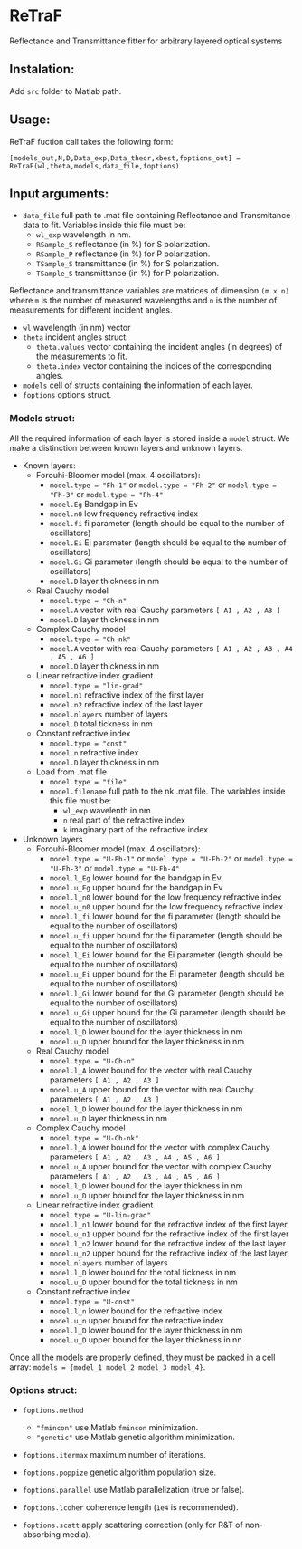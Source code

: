 # ReTraF
Reflectance and Transmittance fitter for arbitrary layered optical systems

## **Instalation**:
Add ```src``` folder to Matlab path.

## **Usage**:
ReTraF fuction call takes the following form:
```
[models_out,N,D,Data_exp,Data_theor,xbest,foptions_out] = ReTraF(wl,theta,models,data_file,foptions)
```
## Input arguments:

- ```data_file``` full path to .mat file containing Reflectance and Transmitance data to fit. Variables inside this file must be:
  - ```wl_exp``` wavelength in nm.
  - ```RSample_S``` reflectance (in %) for S polarization.
  - ```RSample_P``` reflectance (in %) for P polarization.
  - ```TSample_S``` transmittance (in %) for S polarization.
  - ```TSample_S``` transmittance (in %) for P polarization.

Reflectance and transmittance variables are matrices of dimension ```(m x n)``` where ```m``` is the number of measured wavelengths and ```n``` is the number of measurements for different incident angles.
- ```wl``` wavelength (in nm) vector
- ```theta``` incident angles struct:
   - ```theta.values``` vector containing the incident angles (in degrees) of the measurements to fit.
   - ```theta.index``` vector containing the indices of the corresponding angles.
 - ```models``` cell of structs containing the information of each layer.
 - ```foptions``` options struct.

### Models struct:
All the required information of each layer is stored inside a ```model``` struct. We make a distinction between known layers and unknown layers.
  - Known layers:
    - Forouhi-Bloomer model (max. 4 oscillators):
      - ```model.type = "Fh-1"``` or ```model.type = "Fh-2"``` or ```model.type = "Fh-3"``` or ```model.type = "Fh-4"```
      - ```model.Eg``` Bandgap in Ev
      - ```model.n0``` low frequency refractive index
      - ```model.fi``` fi parameter (length should be equal to the number of oscillators)
      - ```model.Ei``` Ei parameter (length should be equal to the number of oscillators)
      - ```model.Gi``` Gi parameter (length should be equal to the number of oscillators)
      - ```model.D``` layer thickness in nm
    - Real Cauchy model
      - ```model.type = "Ch-n"```
      - ```model.A``` vector with real Cauchy parameters ```[ A1 , A2 , A3 ]```
      - ```model.D``` layer thickness in nm
    - Complex Cauchy model
      - ```model.type = "Ch-nk"```
      - ```model.A``` vector with real Cauchy parameters ```[ A1 , A2 , A3 , A4 , A5 , A6 ]```
      - ```model.D``` layer thickness in nm
    - Linear refractive index gradient
      - ```model.type = "lin-grad"```
      - ```model.n1``` refractive index of the first layer
      - ```model.n2``` refractive index of the last layer
      - ```model.nlayers``` number of layers
      - ```model.D``` total tickness in nm
    - Constant refractive index
      - ```model.type = "cnst"```
      - ```model.n``` refractive index
      - ```model.D``` layer thickness in nm
    - Load from .mat file
      - ```model.type = "file"```
      - ```model.filename``` full path to the nk .mat file. The variables inside this file must be:
        - ```wl_exp``` wavelenth in nm
        - ```n``` real part of the refractive index
        - ```k``` imaginary part of the refractive index
  - Unknown layers
      - Forouhi-Bloomer model (max. 4 oscillators):
        - ```model.type = "U-Fh-1"``` or ```model.type = "U-Fh-2"``` or ```model.type = "U-Fh-3"``` or ```model.type = "U-Fh-4"```
        - ```model.l_Eg``` lower bound for the bandgap in Ev
        - ```model.u_Eg``` upper bound for the bandgap in Ev
        - ```model.l_n0``` lower bound for the low frequency refractive index
        - ```model.u_n0``` upper bound for the low frequency refractive index
        - ```model.l_fi``` lower bound for the fi parameter (length should be equal to the number of oscillators)
        - ```model.u_fi``` upper bound for the fi parameter (length should be equal to the number of oscillators)
        - ```model.l_Ei``` lower bound for the Ei parameter (length should be equal to the number of oscillators)
        - ```model.u_Ei``` upper bound for the Ei parameter (length should be equal to the number of oscillators)
        - ```model.l_Gi``` lower bound for the Gi parameter (length should be equal to the number of oscillators)
        - ```model.u_Gi``` upper bound for the Gi parameter (length should be equal to the number of oscillators)
        - ```model.l_D```  lower bound for the layer thickness in nm
        - ```model.u_D```  upper bound for the layer thickness in nm
      - Real Cauchy model
        - ```model.type = "U-Ch-n"```
        - ```model.l_A```  lower bound for the vector with real Cauchy parameters ```[ A1 , A2 , A3 ]```
        - ```model.u_A```  upper bound for the vector with real Cauchy parameters ```[ A1 , A2 , A3 ]```
        - ```model.l_D```  lower bound for the layer thickness in nm
        - ```model.u_D```  layer thickness in nm
      - Complex Cauchy model
        - ```model.type = "U-Ch-nk"```
        - ```model.l_A```  lower bound for the vector with complex Cauchy parameters ```[ A1 , A2 , A3 , A4 , A5 , A6 ]```
        - ```model.u_A```  upper bound for the vector with complex Cauchy parameters ```[ A1 , A2 , A3 , A4 , A5 , A6 ]```
        - ```model.l_D```  lower bound for the layer thickness in nm
        - ```model.u_D```  upper bound for the layer thickness in nm
      - Linear refractive index gradient
        - ```model.type = "U-lin-grad"```
        - ```model.l_n1``` lower bound for the refractive index of the first layer
        - ```model.u_n1``` upper bound for the refractive index of the first layer
        - ```model.l_n2``` lower bound for the refractive index of the last layer
        - ```model.u_n2``` upper bound for the refractive index of the last layer
        - ```model.nlayers``` number of layers
        - ```model.l_D``` lower bound for the total tickness in nm
        - ```model.u_D``` upper bound for the total tickness in nm
      - Constant refractive index
        - ```model.type = "U-cnst"```
        - ```model.l_n``` lower bound for the refractive index
        - ```model.u_n``` upper bound for the refractive index
        - ```model.l_D```  lower bound for the layer thickness in nm
        - ```model.u_D```  upper bound for the layer thickness in nn

Once all the models are properly defined, they must be packed in a cell array: ```models = {model_1 model_2 model_3 model_4}```.

### Options struct:
- ```foptions.method```
  - ```"fmincon"``` use Matlab ```fmincon``` minimization.
  - ```"genetic"``` use Matlab genetic algorithm minimization.


- ```foptions.itermax``` maximum number of iterations.
- ```foptions.poppize``` genetic algorithm population size.
- ```foptions.parallel``` use Matlab parallelization (true or false).
- ```foptions.lcoher``` coherence length (```1e4``` is recommended).
- ```foptions.scatt``` apply scattering correction (only for R&T of non-absorbing media).
  
        
        
        
        
        
        
        
        
        
        
        
        
        
        
        
